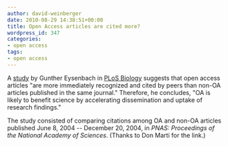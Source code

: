 ```yaml
---
author: david-weinberger
date: 2010-08-29 14:38:51+00:00
title: Open Access articles are cited more?
wordpress_id: 347
categories:
- open access
tags:
- open access
---
```


A [study](http://www.plosbiology.org/article/info:doi/10.1371/journal.pbio.0040157) by Gunther Eysenbach in [PLoS Biology](http://www.plosbiology.org/home.action;jsessionid=B5F51D2BCF27F03F8C75FBA8EB2D93B8.ambra02) suggests that open access articles "are more immediately recognized and cited by peers than non-OA articles published in the same journal." Therefore, he concludes, "OA is likely to benefit science by accelerating dissemination and uptake of research findings."

The study consisted of comparing citations among OA and non-OA articles published June 8, 2004 -- December 20, 2004, in _PNAS: Proceedings of the National Academy of Sciences_. (Thanks to Don Marti for the link.)
